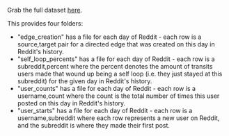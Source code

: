 Grab the full dataset [here](http://yourdefaulthomepage.com/larger_data.zip).

This provides four folders:

* "edge\_creation" has a file for each day of Reddit - each row is a source,target pair for a directed edge that was created on this day in Reddit's history.
* "self\_loop\_percents" has a file for each day of Reddit - each row is a subreddit,percent where the percent denotes the amount of transits users made that wound up being a self loop (i.e. they just stayed at this subreddit) for the given day in Reddit's history.
* "user\_counts" has a file for each day of Reddit - each row is a username,count where the count is the total number of times this user posted on this day in Reddit's history.
* "user\_starts" has a file for each day of Reddit - each row is a username,subreddit where each row represents a new user on Reddit, and the subreddit is where they made their first post.